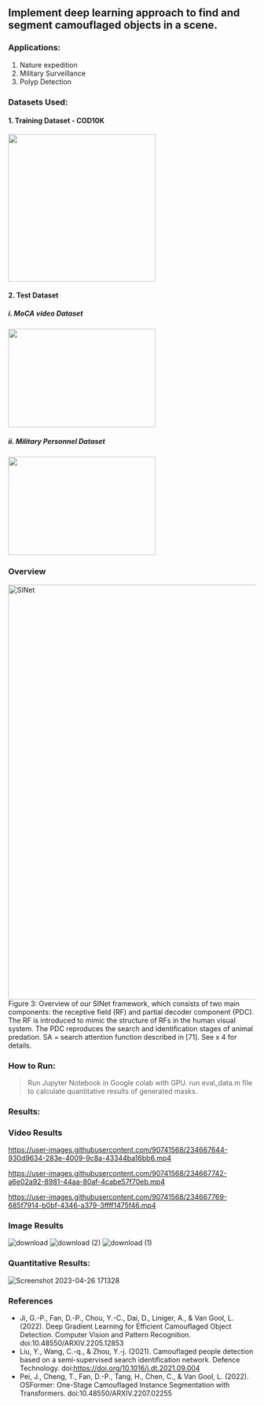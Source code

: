 ## Implement deep learning approach to find and segment camouflaged objects in a scene.
### Applications:
1. Nature expedition
2. Military Surveillance
3. Polyp Detection

### Datasets Used:

#### 1. Training Dataset - COD10K 

<img src="https://user-images.githubusercontent.com/90741568/234659401-ed68f03c-c435-4c2d-925a-b6f7ca651d79.png" width="300" height="300">

#### 2. Test Dataset


##### i. MoCA video Dataset
<img src="https://user-images.githubusercontent.com/90741568/234661986-c3a7c764-f9ab-464c-8170-55981be442a4.png" width="300" height="200"> 

##### ii. Military Personnel Dataset
<img src="https://user-images.githubusercontent.com/90741568/234663513-e90d9702-646c-4a46-887e-058a371108cb.png" width="300" height="200">

### Overview
<img width="843" alt="SINet" src="https://user-images.githubusercontent.com/90741568/234704629-efdfe39c-89e5-4371-992b-82aa2f9c2c7d.png">
Figure 3: Overview of our SINet framework, which consists of two main components: the receptive field (RF) and partial decoder component (PDC). The RF is introduced to mimic the structure of RFs in the human visual system. The PDC reproduces the search and identification stages of animal predation. SA = search attention function described in [71]. See x 4 for details.

### How to Run:
> Run Jupyter Notebook in Google colab with GPU.
> run eval_data.m file to calculate quantitative results of generated masks.

### Results:

### Video Results
https://user-images.githubusercontent.com/90741568/234667644-930d9634-283e-4009-9c8a-43344ba16bb6.mp4

https://user-images.githubusercontent.com/90741568/234667742-a6e02a92-8981-44aa-80af-4cabe57f70eb.mp4

https://user-images.githubusercontent.com/90741568/234667769-685f7914-b0bf-4346-a379-3ffff1475f46.mp4

### Image Results 

![download](https://user-images.githubusercontent.com/90741568/234703723-ada7314e-4827-48cc-84e1-dc29b85e095d.png)
![download (2)](https://user-images.githubusercontent.com/90741568/234703754-c3f409bb-642c-44d7-8995-7b19ff93c7fd.png)
![download (1)](https://user-images.githubusercontent.com/90741568/234703762-ecb990ea-c624-4089-85ad-79e0384948bf.png)

### Quantitative Results:

![Screenshot 2023-04-26 171328](https://user-images.githubusercontent.com/90741568/234704232-ca638006-b1af-412b-b9da-32af2067f90b.png)

### References

- Ji, G.-P., Fan, D.-P., Chou, Y.-C., Dai, D., Liniger, A., & Van Gool, L. (2022). Deep Gradient Learning for Efficient Camouflaged Object Detection. Computer Vision and Pattern Recognition. doi:10.48550/ARXIV.2205.12853
- Liu, Y., Wang, C.-q., & Zhou, Y.-j. (2021). Camouflaged people detection based on a semi-supervised search identification network. Defence Technology. doi:https://doi.org/10.1016/j.dt.2021.09.004
- Pei, J., Cheng, T., Fan, D.-P., Tang, H., Chen, C., & Van Gool, L. (2022). OSFormer: One-Stage Camouflaged Instance Segmentation with Transformers. doi:10.48550/ARXIV.2207.02255


